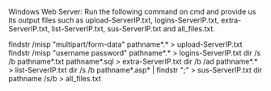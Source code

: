 Windows Web Server: Run the following command on cmd and provide us its output files such as upload-ServerIP.txt, logins-ServerIP.txt, extra-ServerIP.txt, list-ServerIP.txt, sus-ServerIP.txt and all_files.txt.

findstr /misp "multipart/form-data" pathname*.* > upload-ServerIP.txt
findstr /misp "username password" pathname*.* > logins-ServerIP.txt
dir /s /b pathname*.txt pathname*.sql > extra-ServerIP.txt
dir /b /ad pathname*.* > list-ServerIP.txt
dir /s /b pathname*.asp* | findstr ";" > sus-ServerIP.txt
dir pathname /s/b > all_files.txt
